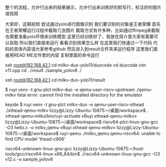 整个的流程，允许行出来的结果展示，允许行出来训练好的默写行，标注好的图片或视频




大家好，这期视频
尝试通过yolo进行图像识别
我们要识别的对象是王者荣耀
首先在王者荣耀运行过程中截取几张图片
截取方式有许多种，比如通过ffmpeg来截取
也需要准备yolo环境来训练模型
这里已经训练好了，我放在简介里大家有需要可以自取
所以我们直接来运行
看看识别效果怎么样
在这里我们快速过一下代码
代码的具体内容请大家参考github
然后进入到result文件夹来运行程序
这里我们直接用READ ME文件里的内容
复制里面的命令运行




ssh root@192.168.42.1
cd milkv-duo-yolo11/duocode
cd duocode
vim v11.cpp
cd ../result
./sample_yolov8 ./

ssh root@192.168.42.1
cd milkv-duo-yolo11/result







$ ruyi venv -t gnu-plct milkv-duo -e qemu-user-riscv-upstream ./qemu-milkv
fatal error: cannot find the installed directory for the emulator

keyide
$ ruyi venv -t gnu-plct milkv-duo -e qemu-user-riscv-xthead ./xthead-qemu-milkv
lizzy@Lizzy-Ubuntu-10875:~/桌面/workspace$ . xthead-qemu-milkv/bin/ruyi-activate
«Ruyi xthead-qemu-milkv» lizzy@Lizzy-Ubuntu-10875:~/桌面/workspace$ riscv64-plct-linux-gnu-gcc -O3 hello.c -o milkv_qemu
«Ruyi xthead-qemu-milkv» lizzy@Lizzy-Ubuntu-10875:~/桌面/workspace$ ruyi-qemu ./milkv_qemu
qemu-riscv64: unable to find CPU model 'thead-c906'



riscv64-unknown-linux-gnu-gcc
lizzy@Lizzy-Ubuntu-10875:~/host-tools/gcc/riscv64-linux-x86_64/bin$ ./riscv64-unknown-linux-gnu-gcc -O3 v12.c -o sample_yolov8

